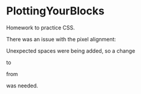 # PlottingYourBlocks

Homework to practice CSS.

There was an issue with the pixel alignment:

Unexpected spaces were being added, so a change

to
<div class="subcontents"></div><div class="subcontents"></div><div class="subcontents"></div>

from 
<div class="subcontents"></div>
<div class="subcontents"></div>
<div class="subcontents"></div>

was needed.
